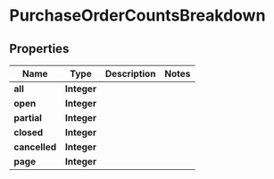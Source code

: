 

# PurchaseOrderCountsBreakdown


## Properties

| Name | Type | Description | Notes |
|------------ | ------------- | ------------- | -------------|
|**all** | **Integer** |  |  |
|**open** | **Integer** |  |  |
|**partial** | **Integer** |  |  |
|**closed** | **Integer** |  |  |
|**cancelled** | **Integer** |  |  |
|**page** | **Integer** |  |  |



